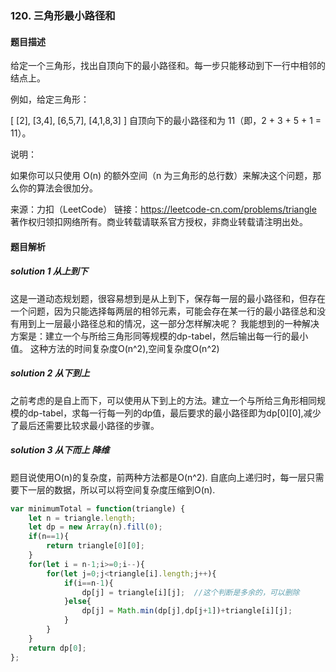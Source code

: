 ### 120. 三角形最小路径和
#### 题目描述
给定一个三角形，找出自顶向下的最小路径和。每一步只能移动到下一行中相邻的结点上。

例如，给定三角形：

[
     [2],
    [3,4],
   [6,5,7],
  [4,1,8,3]
]
自顶向下的最小路径和为 11（即，2 + 3 + 5 + 1 = 11）。

说明：

如果你可以只使用 O(n) 的额外空间（n 为三角形的总行数）来解决这个问题，那么你的算法会很加分。

来源：力扣（LeetCode）
链接：https://leetcode-cn.com/problems/triangle
著作权归领扣网络所有。商业转载请联系官方授权，非商业转载请注明出处。

#### 题目解析
##### solution 1   从上到下
这是一道动态规划题，很容易想到是从上到下，保存每一层的最小路径和，但存在一个问题，因为只能选择每两层的相邻元素，可能会存在某一行的最小路径总和没有用到上一层最小路径总和的情况，这一部分怎样解决呢？
我能想到的一种解决方案是：建立一个与所给三角形同等规模的dp-tabel，然后输出每一行的最小值。
这种方法的时间复杂度O(n^2),空间复杂度O(n^2)
##### solution 2   从下到上
之前考虑的是自上而下，可以使用从下到上的方法。建立一个与所给三角形相同规模的dp-tabel，求每一行每一列的dp值，最后要求的最小路径即为dp[0][0],减少了最后还需要比较求最小路径的步骤。
##### solution 3  从下而上  降维
题目说使用O(n)的复杂度，前两种方法都是O(n^2).
自底向上递归时，每一层只需要下一层的数据，所以可以将空间复杂度压缩到O(n).
```javascript
var minimumTotal = function(triangle) {
    let n = triangle.length;
    let dp = new Array(n).fill(0);
    if(n==1){
        return triangle[0][0];
    }
    for(let i = n-1;i>=0;i--){
        for(let j=0;j<triangle[i].length;j++){
            if(i==n-1){
                dp[j] = triangle[i][j];  //这个判断是多余的，可以删除
            }else{
                dp[j] = Math.min(dp[j],dp[j+1])+triangle[i][j];
            }
        }
    }
    return dp[0];
};
```

